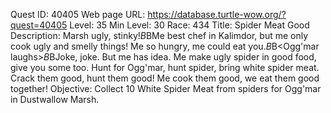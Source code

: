 Quest ID: 40405
Web page URL: https://database.turtle-wow.org/?quest=40405
Level: 35
Min Level: 30
Race: 434
Title: Spider Meat Good
Description: Marsh ugly, stinky!$B$BMe best chef in Kalimdor, but me only cook ugly and smelly things! Me so hungry, me could eat you.$B$B<Ogg'mar laughs>$B$BJoke, joke. But me has idea. Me make ugly spider in good food, give you some too. Hunt for Ogg'mar, hunt spider, bring white spider meat. Crack them good, hunt them good! Me cook them good, we eat them good together!
Objective: Collect 10 White Spider Meat from spiders for Ogg'mar in Dustwallow Marsh.
